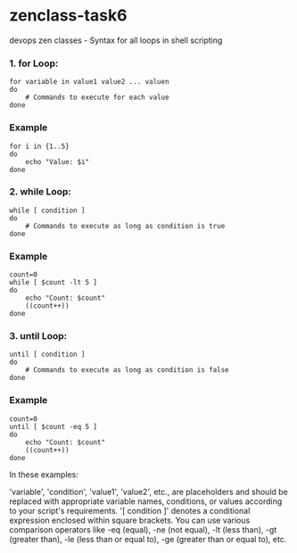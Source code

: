 # zenclass-task6
devops zen classes - Syntax for all loops in shell scripting
### 1. for Loop:
```hcl
for variable in value1 value2 ... valuen
do
    # Commands to execute for each value
done
```
### Example 
```hcl
for i in {1..5}
do
    echo "Value: $i"
done
```
### 2. while Loop:
```hcl
while [ condition ]
do
    # Commands to execute as long as condition is true
done
```
### Example
```hcl
count=0
while [ $count -lt 5 ]
do
    echo "Count: $count"
    ((count++))
done
```
### 3. until Loop:
```hcl
until [ condition ]
do
    # Commands to execute as long as condition is false
done
```
### Example 
```hcl
count=0
until [ $count -eq 5 ]
do
    echo "Count: $count"
    ((count++))
done
```
In these examples:

'variable', 'condition', 'value1', 'value2', etc., are placeholders and should be replaced with appropriate variable names, conditions, or values according to your script's requirements.
'[ condition ]' denotes a conditional expression enclosed within square brackets. You can use various comparison operators like -eq (equal), -ne (not equal), -lt (less than), -gt (greater than), -le (less than or equal to), -ge (greater than or equal to), etc.
